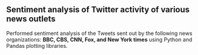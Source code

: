 ## Sentiment analysis of Twitter activity of various news outlets

Performed sentiment analysis of the Tweets sent out by the following news organizations: **BBC, CBS, CNN, Fox, and New York times** using Python and Pandas plotting libraries.

